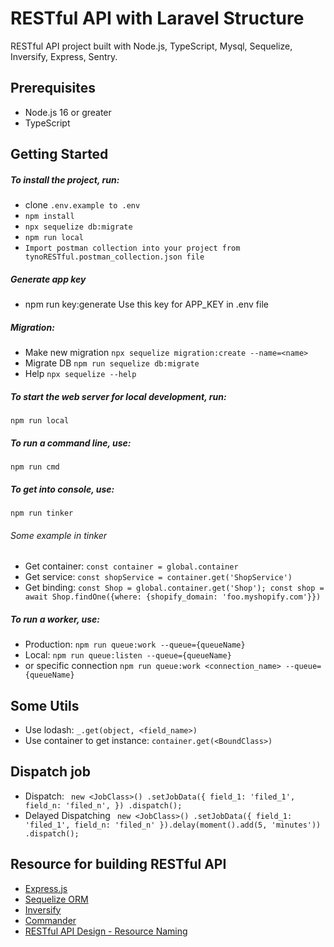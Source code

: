# RESTful API with Laravel Structure
RESTful API project built with Node.js, TypeScript, Mysql, Sequelize, Inversify, Express, Sentry.
## Prerequisites

- Node.js 16 or greater
- TypeScript

## Getting Started

##### To install the project, run:
- clone ```.env.example to .env```
- ```npm install```
- ```npx sequelize db:migrate```
- ```npm run local```
- ```Import postman collection into your project from tynoRESTful.postman_collection.json file```

##### Generate app key
- npm run key:generate
Use this key for APP_KEY in .env file
##### Migration:
- Make new migration
```npx sequelize migration:create --name=<name>```
- Migrate DB
```npm run sequelize db:migrate```
- Help
```npx sequelize --help```
##### To start the web server for local development, run:
```npm run local```
##### To run a command line, use:
```npm run cmd```
##### To get into console, use:
```npm run tinker```
###### Some example in tinker
- Get container: ```const container = global.container```
- Get service: ```const shopService = container.get('ShopService')```
- Get binding: ```const Shop = global.container.get('Shop'); const shop = await Shop.findOne({where: {shopify_domain: 'foo.myshopify.com'}})```
##### To run a worker, use:
- Production: ```npm run queue:work --queue={queueName}```
- Local: ```npm run queue:listen --queue={queueName}```
- or specific connection ```npm run queue:work <connection_name> --queue={queueName}```

## Some Utils
- Use lodash: ```_.get(object, <field_name>)```
- Use container to get instance: ```container.get(<BoundClass>)```
## Dispatch job
- Dispatch: ``` new <JobClass>()
            .setJobData({
                field_1: 'filed_1',
                field_n: 'filed_n',
            })
            .dispatch();```
- Delayed Dispatching ``` new <JobClass>()
            .setJobData({
                field_1: 'filed_1',
                field_n: 'filed_n'
            }).delay(moment().add(5, 'minutes'))
            .dispatch();```

## Resource for building RESTful API

- [Express.js](https://expressjs.com/)
- [Sequelize ORM](https://sequelize.org/)
- [Inversify](https://inversify.io/)
- [Commander](https://www.npmjs.com/package/commander)
- [RESTful API Design - Resource Naming](https://restfulapi.net/resource-naming/)
